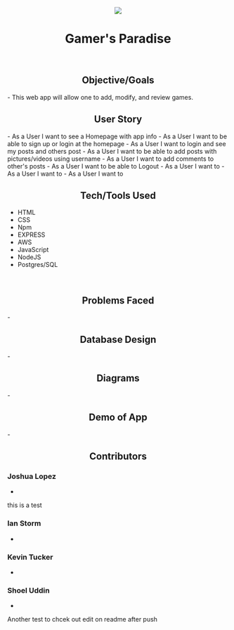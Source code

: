 <p align="center"><tb><img  src="https://visitor-badge.glitch.me/badge?page_id=shoel-uddin.Gamers_Paradise"/></tb></p>

<h1 align="center"> Gamer's Paradise </h1>
<br>

<h2 align="center"> Objective/Goals </h2>
- This web app will allow one to add, modify, and review games.

<br>
<h2 align="center"> User Story </h2> 
- As a User I want to see a Homepage with app info
- As a User I want to be able to sign up or login at the homepage
- As a User I want to login and see my posts and others post
- As a User I want to be able to add posts with pictures/videos using username 
- As a User I want to add comments to other's posts
- As a User I want to be able to Logout
- As a User I want to 
- As a User I want to 
- As a User I want to 

<br>
<h2 align="center"> Tech/Tools Used </h2>

- HTML
- CSS
- Npm
- EXPRESS
- AWS
- JavaScript
- NodeJS
- Postgres/SQL

<br>
<h2 align="center"> Problems Faced </h2> 
-

<br>
<h2 align="center"> Database Design </h2>
-

<br>
<h2 align="center"> Diagrams  </h2>
-

<br>
<h2 align="center"> Demo of App </h2>
-

<br>
<h2 align="center"> Contributors </h2>

### Joshua Lopez
- 
this is a test
### Ian Storm
- 

### Kevin Tucker
-

### Shoel Uddin
- 
Another test to chcek out edit on readme after push
